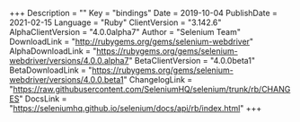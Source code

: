 +++
Description = ""
Key = "bindings"
Date = 2019-10-04
PublishDate = 2021-02-15
Language = "Ruby"
ClientVersion = "3.142.6"
AlphaClientVersion = "4.0.0alpha7"
Author = "Selenium Team"
DownloadLink = "http://rubygems.org/gems/selenium-webdriver"
AlphaDownloadLink = "https://rubygems.org/gems/selenium-webdriver/versions/4.0.0.alpha7"
BetaClientVersion = "4.0.0beta1"
BetaDownloadLink = "https://rubygems.org/gems/selenium-webdriver/versions/4.0.0.beta1"
ChangelogLink = "https://raw.githubusercontent.com/SeleniumHQ/selenium/trunk/rb/CHANGES"
DocsLink = "https://seleniumhq.github.io/selenium/docs/api/rb/index.html"
+++
